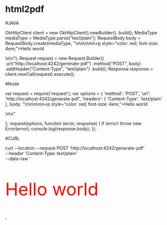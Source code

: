 # html2pdf

#JAVA

OkHttpClient client = new OkHttpClient().newBuilder()
  .build();
MediaType mediaType = MediaType.parse("text/plain");
RequestBody body = RequestBody.create(mediaType, "<html>\n<head>\n<title>This is a simple test</title>\n</head>\n<body>\n<p style=\"color: red; font-size: 4em;\">Hello world</p>\n</body>\n</html>");
Request request = new Request.Builder()
  .url("http://localhost:4242/generate-pdf")
  .method("POST", body)
  .addHeader("Content-Type", "text/plain")
  .build();
Response response = client.newCall(request).execute();


#Node

var request = require('request');
var options = {
  'method': 'POST',
  'url': 'http://localhost:4242/generate-pdf',
  'headers': {
    'Content-Type': 'text/plain'
  },
  body: "<html>\n<head>\n<title>This is a simple test</title>\n</head>\n<body>\n<p style=\"color: red; font-size: 4em;\">Hello world</p>\n</body>\n</html>"

};
request(options, function (error, response) { 
  if (error) throw new Error(error);
  console.log(response.body);
});


#CURL

curl --location --request POST 'http://localhost:4242/generate-pdf' \
--header 'Content-Type: text/plain' \
--data-raw '<html>
<head>
<title>This is a simple test</title>
</head>
<body>
<p style="color: red; font-size: 4em;">Hello world</p>
</body>
</html>'